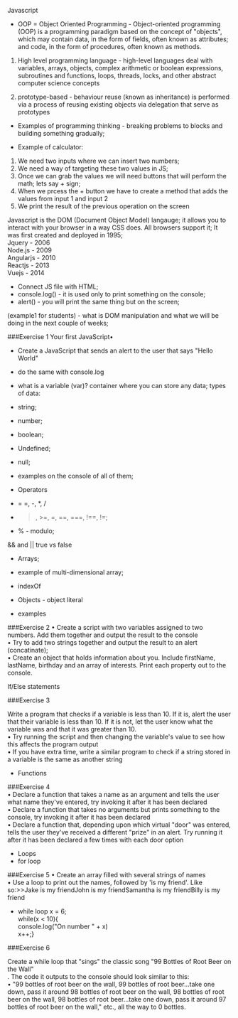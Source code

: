 Javascript

- OOP = Object Oriented Programming - Object-oriented programming (OOP) is a programming paradigm based on the concept of "objects", which may contain data, in the form of fields, often known as attributes; and code, in the form of procedures, often known as methods.

1. High level programming language - high-level languages deal with variables, arrays, objects, complex arithmetic or boolean expressions, subroutines and functions, loops, threads, locks, and other abstract computer science concepts

2. prototype-based -  behaviour reuse (known as inheritance) is performed via a process of reusing existing objects via delegation that serve as prototypes


 - Examples of programming thinking - breaking problems to blocks and building something gradually;

 - Example of calculator:
 
 1. We need two inputs where we can insert two numbers;
 2.  We need a way of targeting these two values in JS;  
 3. Once we can grab the values we will need buttons that will perform the math; lets say + sign;
 4. When we prcess the + button we have to create a method that adds the values from input 1 and input 2
 5. We print the result of the previous operation on the screen

 

Javascript is the DOM (Document Object Model) langauge; it allows you to interact with your browser in a way CSS does. 
All browsers support it; 
It was first created and deployed in 1995;  
Jquery - 2006   
Node.js - 2009  
Angularjs - 2010  
Reactjs - 2013  
Vuejs - 2014  

 - Connect JS file with HTML;  
 - console.log() - it is used only to print something on the console;  
 - alert() - you will print the same thing but on the screen;  

(example1 for students) - what is DOM manipulation and what we will be doing in the next couple of weeks;


###Exercise 1
Your first JavaScript•
-    Create a JavaScript that sends an alert to the user that says "Hello World"  
- do the same with console.log  

 - what is a variable (var)? container where you can store any data;
 types of data:
 - string;  
 - number;  
 - boolean;  
 - Undefined;  
 - null;  

- examples on the console of all of them;  


- Operators
-  = =, -, *, /
- > , >=, =, ==, ===, !==, !=;
- % - modulo;

&& and ||
true vs false

- Arrays;  
- example of multi-dimensional array;
- indexOf

- Objects - object literal
- examples  

###Exercise 2
•   Create a script with two variables assigned to two numbers. Add them together and output the result to the console  
•   Try to add two strings together and output the result to an alert (concatinate);   
•   Create an object that holds information about you. Include firstName, lastName, birthday and an array of interests. Print each property out to the console.

If/Else statements

###Exercise 3

Write a program that checks if a variable is less than 10. If it is, alert the user that their variable is less than 10. If it is not, let the user know what the variable was and that it was greater than 10.  
•   Try running the script and then changing the variable's value to see how this affects the program output  
•   If you have extra time, write a similar program to check if a string stored in a variable is the same as another string


- Functions

###Exercise 4   
• Declare a function that takes a name as an argument and tells the user what name they've entered, try invoking it after it has been declared  
•   Declare a function that takes no arguments but prints something to the console, try invoking it after it has been declared  
•   Declare a function that, depending upon which virtual "door" was entered, tells the user they've received a different "prize" in an alert. Try running it after it has been declared a few times with each door option

- Loops
- for loop

###Exercise 5
•   Create an array filled with several strings of names  
•   Use a loop to print out the names, followed by 'is my friend'. Like so:>>Jake is my friendJohn is my friendSamantha is my friendBilly is my friend

 - while loop
 x = 6;  
 while(x < 10){  
 console.log("On number " + x)  
 x++;}  
 
 ###Exercise 6
 
 Create a while loop that "sings" the classic song "99 Bottles of Root Beer on the Wall"  
 . The code it outputs to the console should look similar to this:  
 •   "99 bottles of root beer on the wall, 99 bottles of root beer...take one down, pass it around 98 bottles of root beer on the wall, 98 bottles of root beer on the wall, 98 bottles of root beer...take one down, pass it around 97 bottles of root beer on the wall," etc., all the way to 0 bottles.
  

